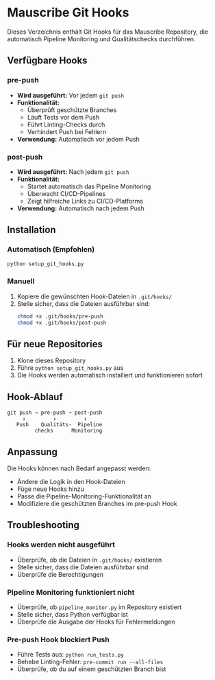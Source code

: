# Mauscribe Git Hooks

Dieses Verzeichnis enthält Git Hooks für das Mauscribe Repository, die automatisch Pipeline Monitoring und Qualitätschecks durchführen.

## Verfügbare Hooks

### pre-push
- **Wird ausgeführt:** Vor jedem `git push`
- **Funktionalität:** 
  - Überprüft geschützte Branches
  - Läuft Tests vor dem Push
  - Führt Linting-Checks durch
  - Verhindert Push bei Fehlern
- **Verwendung:** Automatisch vor jedem Push

### post-push
- **Wird ausgeführt:** Nach jedem `git push`
- **Funktionalität:** 
  - Startet automatisch das Pipeline Monitoring
  - Überwacht CI/CD-Pipelines
  - Zeigt hilfreiche Links zu CI/CD-Platforms
- **Verwendung:** Automatisch nach jedem Push

## Installation

### Automatisch (Empfohlen)
```bash
python setup_git_hooks.py
```

### Manuell
1. Kopiere die gewünschten Hook-Dateien in `.git/hooks/`
2. Stelle sicher, dass die Dateien ausführbar sind:
   ```bash
   chmod +x .git/hooks/pre-push
   chmod +x .git/hooks/post-push
   ```

## Für neue Repositories

1. Klone dieses Repository
2. Führe `python setup_git_hooks.py` aus
3. Die Hooks werden automatisch installiert und funktionieren sofort

## Hook-Ablauf

```
git push → pre-push → post-push
     ↓         ↓         ↓
   Push    Qualitäts-  Pipeline
         checks      Monitoring
```

## Anpassung

Die Hooks können nach Bedarf angepasst werden:
- Ändere die Logik in den Hook-Dateien
- Füge neue Hooks hinzu
- Passe die Pipeline-Monitoring-Funktionalität an
- Modifiziere die geschützten Branches im pre-push Hook

## Troubleshooting

### Hooks werden nicht ausgeführt
- Überprüfe, ob die Dateien in `.git/hooks/` existieren
- Stelle sicher, dass die Dateien ausführbar sind
- Überprüfe die Berechtigungen

### Pipeline Monitoring funktioniert nicht
- Überprüfe, ob `pipeline_monitor.py` im Repository existiert
- Stelle sicher, dass Python verfügbar ist
- Überprüfe die Ausgabe der Hooks für Fehlermeldungen

### Pre-push Hook blockiert Push
- Führe Tests aus: `python run_tests.py`
- Behebe Linting-Fehler: `pre-commit run --all-files`
- Überprüfe, ob du auf einem geschützten Branch bist
